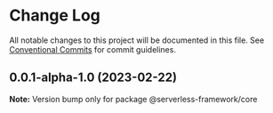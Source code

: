 # Change Log

All notable changes to this project will be documented in this file.
See [Conventional Commits](https://conventionalcommits.org) for commit guidelines.

## 0.0.1-alpha-1.0 (2023-02-22)

**Note:** Version bump only for package @serverless-framework/core
